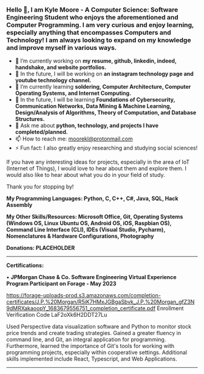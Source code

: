 ### Hello 👋, I am Kyle Moore - A Computer Science: Software Engineering Student who enjoys the aforementioned and Computer Programming. I am very curious and enjoy learning, especially anything that encompasses Computers and Technology! I am always looking to expand on my knowledge and improve myself in various ways.

- 🔭 I’m currently working on **my resume, github, linkedin, indeed, handshake, and website portfolios.**
- 🌠 In the future, I will be working on **an instagram technology page and youtube technology channel.**
- 🌱 I’m currently learning __soldering, Computer Architecture, Computer Operating Systems, and Internet Computing.__
- 🚀 In the future, I will be learning **Foundations of Cybersecurity, Communication Networks, Data Mining & Machine Learning, Design/Analysis of Algorithms, Theory of Computation, and Database Structures.**
- 💬 Ask me about **python, technology, and projects I have completed/planned.**
- 📫 How to reach me: moorekl@protonmail.com
- ⚡ Fun fact: I also greatly enjoy researching and studying social sciences!



If you have any interesting ideas for projects, especially in the area of IoT (Internet of Things), I would love to hear about them and explore them. I would also like to hear about what you do in your field of study.

Thank you for stopping by!



**My Programming Languages: Python, C, C++, C#, Java, SQL, Hack Assembly**

**My Other Skills/Resources: Microsoft Office, Git, Operating Systems (Windows OS, Linux Ubuntu OS, Android OS, iOS, Raspbian OS), Command Line Interface (CLI), IDEs (Visual Studio, Pycharm), Nomenclatures & Hardware Configurations, Photography**

**Donations: PLACEHOLDER**

----------------------------------------------------------------------------------------------------------------------------------------------------

**Certifications:**

• **JPMorgan Chase & Co. Software Engineering Virtual Experience Program Participant on Forage - May 2023**

https://forage-uploads-prod.s3.amazonaws.com/completion-certificates/J.P.%20Morgan/R5iK7HMxJGBgaSbvk_J.P.%20Morgan_gfZ3N9dMRXakaoopY_1683679556751_completion_certificate.pdf
Enrollment Verification Code LaF2oXk6H2DDT27Lu

Used Perspective data visualization software and Python to monitor stock price trends and create trading strategies. Gained a greater fluency in command line, and Git, an integral application for programming. Furthermore, learned the importance of Git's tools for working with programming projects, especially within cooperative settings. Additional skills implemented include React, Typescript, and Web Applications.

----------------------------------------------------------------------------------------------------------------------------------------------------

<!--
**KyoKyle64/KyoKyle64** is a ✨ _special_ ✨ repository because its `README.md` (this file) appears on your GitHub profile.

Here are some ideas to get you started:

- 🔭 I’m currently working on ...
- 🌱 I’m currently learning ...
- 👯 I’m looking to collaborate on ...
- 🤔 I’m looking for help with ...
- 💬 Ask me about ...
- 📫 How to reach me: ...
- 😄 Pronouns: ...
- ⚡ Fun fact: ...
-->
